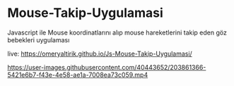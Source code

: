 # Mouse-Takip-Uygulamasi

Javascript ile Mouse koordinatlarını alıp mouse hareketlerini takip eden göz bebekleri uygulaması

live: https://omeryaltirik.github.io/Js-Mouse-Takip-Uygulamasi/





https://user-images.githubusercontent.com/40443652/203861366-5421e6b7-f43e-4e58-ae1a-7008ea73c059.mp4

